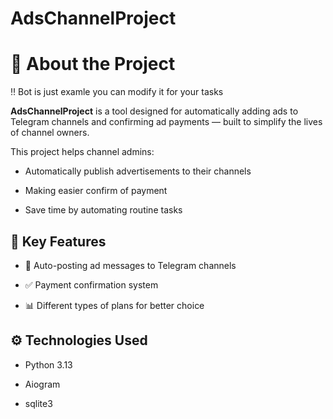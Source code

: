 # AdsChannelProject
<h1>📢 About the Project </h1>

‼️ Bot is just examle you can modify it for your tasks

<b>AdsChannelProject</b> is a tool designed for automatically adding ads to Telegram channels and confirming ad payments — built to simplify the lives of channel owners.

This project helps channel admins:

- Automatically publish advertisements to their channels

- Making easier confirm of payment

- Save time by automating routine tasks

<h2>🚀 Key Features </h2>

- 🔄 Auto-posting ad messages to Telegram channels

- ✅ Payment confirmation system

- 📊 Different types of plans for better choice


<h2>⚙️ Technologies Used</h2>

- Python 3.13

- Aiogram

- sqlite3
